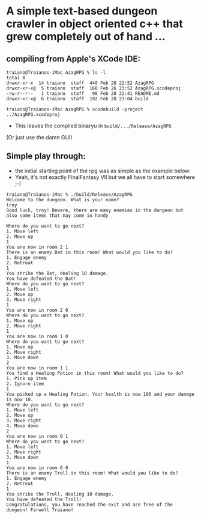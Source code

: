 # A simple text-based dungeon crawler in object oriented c++ that grew completely out of hand ...


## compiling from Apple's XCode IDE:

```
traiano@Traianos-iMac AzagRPG % ls -l
total 8
drwxr-xr-x  14 traiano  staff  448 Feb 28 22:52 AzagRPG
drwxr-xr-x@  5 traiano  staff  160 Feb 26 23:52 AzagRPG.xcodeproj
-rw-r--r--   1 traiano  staff   98 Feb 28 22:41 README.md
drwxr-xr-x@  6 traiano  staff  192 Feb 28 23:04 build

traiano@Traianos-iMac AzagRPG % xcodebuild -project ../AzagRPG.xcodeproj

```

* This leaves the compiled binaryu in `build/.../Release/AzagRPG`

(Or just use the damn GUI)

## Simple play through:

* the initial starting point of the rpg was as simple as the example below:
* Yeah, it's not exactly FinalFantasy VII but we all have to start somewhere ;-)

```
traiano@Traianos-iMac % ./build/Release/AzagRPG
Welcome to the dungeon. What is your name?
troy
Good luck, troy! Beware, there are many enemies in the dungeon but also some items that may come in handy

Where do you want to go next?
1. Move left
2. Move up
1
You are now in room 2 1
There is an enemy Bat in this room! What would you like to do?
1. Engage enemy
2. Retreat
1
You strike the Bat, dealing 10 damage.
You have defeated the Bat!
Where do you want to go next?
1. Move left
2. Move up
3. Move right
1
You are now in room 2 0
Where do you want to go next?
1. Move up
2. Move right
1
You are now in room 1 0
Where do you want to go next?
1. Move up
2. Move right
3. Move down
2
You are now in room 1 1
You find a Healing Potion in this room! What would you like to do?
1. Pick up item
2. Ignore item
1
You picked up a Healing Potion. Your health is now 100 and your damage is now 10.
Where do you want to go next?
1. Move left
2. Move up
3. Move right
4. Move down
2
You are now in room 0 1
Where do you want to go next?
1. Move left
2. Move right
3. Move down
1
You are now in room 0 0
There is an enemy Troll in this room! What would you like to do?
1. Engage enemy
2. Retreat
1
You strike the Troll, dealing 10 damage.
You have defeated the Troll!
Congratulations, you have reached the exit and are free of the dungeon! Farwell Traiano!

```
